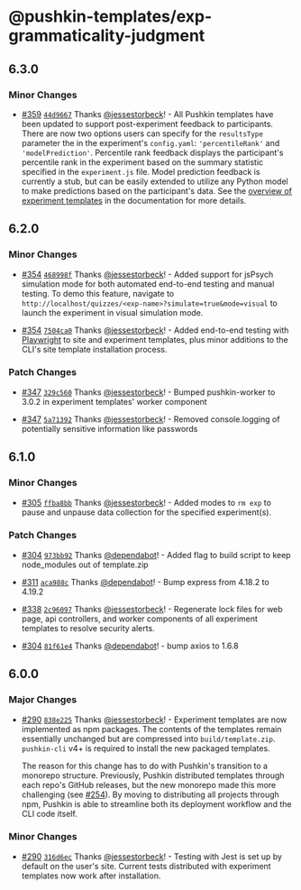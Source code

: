 # @pushkin-templates/exp-grammaticality-judgment

## 6.3.0

### Minor Changes

- [#359](https://github.com/pushkin-consortium/pushkin/pull/359) [`44d9667`](https://github.com/pushkin-consortium/pushkin/commit/44d9667138989717ac13f9f5144e236386ccc3d3) Thanks [@jessestorbeck](https://github.com/jessestorbeck)! - All Pushkin templates have been updated to support post-experiment feedback to participants. There are now two options users can specify for the `resultsType` parameter the in the experiment's `config.yaml`: `'percentileRank'` and `'modelPrediction'`. Percentile rank feedback displays the participant's percentile rank in the experiment based on the summary statistic specified in the `experiment.js` file. Model prediction feedback is currently a stub, but can be easily extended to utilize any Python model to make predictions based on the participant's data. See the [overview of experiment templates](https://pushkin-consortium.github.io/pushkin/latest/exp-templates/exp-templates-overview/) in the documentation for more details.

## 6.2.0

### Minor Changes

- [#354](https://github.com/pushkin-consortium/pushkin/pull/354) [`468998f`](https://github.com/pushkin-consortium/pushkin/commit/468998f94396c12e72b7478d35864707e8017120) Thanks [@jessestorbeck](https://github.com/jessestorbeck)! - Added support for jsPsych simulation mode for both automated end-to-end testing and manual testing. To demo this feature, navigate to `http://localhost/quizzes/<exp-name>?simulate=true&mode=visual` to launch the experiment in visual simulation mode.

- [#354](https://github.com/pushkin-consortium/pushkin/pull/354) [`7504ca0`](https://github.com/pushkin-consortium/pushkin/commit/7504ca0385d90d5e1a17824fea294b8b3f179730) Thanks [@jessestorbeck](https://github.com/jessestorbeck)! - Added end-to-end testing with [Playwright](https://playwright.dev/) to site and experiment templates, plus minor additions to the CLI's site template installation process.

### Patch Changes

- [#347](https://github.com/pushkin-consortium/pushkin/pull/347) [`329c560`](https://github.com/pushkin-consortium/pushkin/commit/329c560454b5f139dbafab3a2693180061bb44a4) Thanks [@jessestorbeck](https://github.com/jessestorbeck)! - Bumped pushkin-worker to 3.0.2 in experiment templates' worker component

- [#347](https://github.com/pushkin-consortium/pushkin/pull/347) [`5a71392`](https://github.com/pushkin-consortium/pushkin/commit/5a71392a5adf03be41ae3c286db52aeac2264c8a) Thanks [@jessestorbeck](https://github.com/jessestorbeck)! - Removed console.logging of potentially sensitive information like passwords

## 6.1.0

### Minor Changes

- [#305](https://github.com/pushkin-consortium/pushkin/pull/305) [`ffba8bb`](https://github.com/pushkin-consortium/pushkin/commit/ffba8bbbb62d901d271655d71453f95648d5f5aa) Thanks [@jessestorbeck](https://github.com/jessestorbeck)! - Added modes to `rm exp` to pause and unpause data collection for the specified experiment(s).

### Patch Changes

- [#304](https://github.com/pushkin-consortium/pushkin/pull/304) [`973bb92`](https://github.com/pushkin-consortium/pushkin/commit/973bb92667497df54d41bea5f85061d855c89f06) Thanks [@dependabot](https://github.com/apps/dependabot)! - Added flag to build script to keep node_modules out of template.zip

- [#311](https://github.com/pushkin-consortium/pushkin/pull/311) [`aca988c`](https://github.com/pushkin-consortium/pushkin/commit/aca988c9c4b9acab0b676798a0780848f70bdbf6) Thanks [@dependabot](https://github.com/apps/dependabot)! - Bump express from 4.18.2 to 4.19.2

- [#338](https://github.com/pushkin-consortium/pushkin/pull/338) [`2c96097`](https://github.com/pushkin-consortium/pushkin/commit/2c9609743f32c15a6e812daeb15188bc481a3864) Thanks [@jessestorbeck](https://github.com/jessestorbeck)! - Regenerate lock files for web page, api controllers, and worker components of all experiment templates to resolve security alerts.

- [#304](https://github.com/pushkin-consortium/pushkin/pull/304) [`81f61e4`](https://github.com/pushkin-consortium/pushkin/commit/81f61e4c049a3dd7416c62e4c2b8876fcd1907f2) Thanks [@dependabot](https://github.com/apps/dependabot)! - bump axios to 1.6.8

## 6.0.0

### Major Changes

- [#290](https://github.com/pushkin-consortium/pushkin/pull/290) [`838e225`](https://github.com/pushkin-consortium/pushkin/commit/838e22501488efa19e3cbd743702f5850a8b7594) Thanks [@jessestorbeck](https://github.com/jessestorbeck)! - Experiment templates are now implemented as npm packages. The contents of the templates remain essentially unchanged but are compressed into `build/template.zip`. `pushkin-cli` v4+ is required to install the new packaged templates.

  The reason for this change has to do with Pushkin's transition to a monorepo structure. Previously, Pushkin distributed templates through each repo's GitHub releases, but the new monorepo made this more challenging (see [#254](https://github.com/pushkin-consortium/pushkin/issues/254)). By moving to distributing all projects through npm, Pushkin is able to streamline both its deployment workflow and the CLI code itself.

### Minor Changes

- [#290](https://github.com/pushkin-consortium/pushkin/pull/290) [`316d6ec`](https://github.com/pushkin-consortium/pushkin/commit/316d6ecbb6547654242d6d214b5feb529ef4b39d) Thanks [@jessestorbeck](https://github.com/jessestorbeck)! - Testing with Jest is set up by default on the user's site. Current tests distributed with experiment templates now work after installation.
